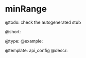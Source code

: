 minRange
=============

@todo:
	check the autogenerated stub


@short:
	

@type: 
@example:


@template:	api_config
@descr:



